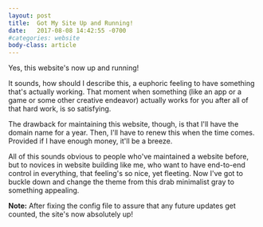 ```yaml
---
layout: post
title:  Got My Site Up and Running!
date:   2017-08-08 14:42:55 -0700
#categories: website
body-class: article
---
```

Yes, this website's now up and running!

It sounds, how should I describe this, a euphoric feeling to have something that's actually working. That moment when something (like an app or a game or some other creative endeavor) actually works for you after all of that hard work, is so satisfying.

The drawback for maintaining this website, though, is that I'll have the domain name for a year. Then, I'll have to renew this when the time comes. Provided if I have enough money, it'll be a breeze.

All of this sounds obvious to people who've maintained a website before, but to novices in website building like me, who want to have end-to-end control in everything, that feeling's so nice, yet fleeting. Now I've got to buckle down and change the theme from this drab minimalist gray to something appealing.

**Note:** After fixing the config file to assure that any future updates get counted, the site's now absolutely up!

